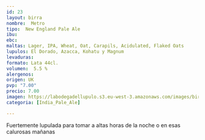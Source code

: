 ```yaml
---
id: 23
layout: birra
nombre:  Metro
tipo:  New England Pale Ale
ibu: 
ebc:
maltas: Lager, IPA, Wheat, Oat, Carapils, Acidulated, Flaked Oats
lupulos: El Dorado, Azacca, Kohatu y Magnum
levaduras: 
formato: Lata 44cl.
volumen:  5.5 %
alergenos: 
origen: UK
pvp: "7.00"
precio: 7.00
imagen: https://labodegadellupulo.s3.eu-west-3.amazonaws.com/images/birras/metro.jpg
categoria: [India_Pale_Ale]

---
```

Fuertemente lupulada para tomar a altas horas de la noche o en esas calurosas mañanas





























